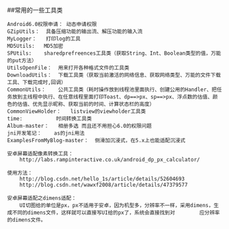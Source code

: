 ##常用的一些工具类

	Android6.0权限申请：	动态申请权限
	GZipUtils：	具备压缩功能的输出流、解压功能的输入流
	MyLogger：	打印log的工具
	MD5Utils:	MD5加密
	SPUtils:	sharedprefreences工具类（获取String、Int、Boolean类型的值，万能的put方法）
	UtilsOpenFile：	用来打开各种格式文件的工具类
	DownloadUtils：	下载工具类（获取当前激活的网络信息、获取网络类型、万能的文件下载工具、下载完成时,回调）
	CommonUtils：	公共工具类（耗时操作放到线程池里面执行、创建公用的Handler、把任务放到主线程中执行、在任意线程里面打印Toast、dp==>px、sp==>px、浮点数的估值、颜色的估值、优先显示昵称、获取当前的时间、计算状态栏的高度）
	CommonViewHolder：	listview的viewholder工具类
	time:			时间转换工具类
	Album-master：	相册多选 而且还不用担心6.0的权限问题
	jni开发笔记：	as的jni用法
	ExamplesFromMyBlog-master：	侧滑加沉浸式，在5.x上也能适配沉浸式
	
	安卓屏幕适配像素转换工具：
		http://labs.rampinteractive.co.uk/android_dp_px_calculator/
		
	使用方法：
		http://blog.csdn.net/hello_1s/article/details/52604693
		http://blog.csdn.net/wawxf2008/article/details/47379577 
		
	安卓屏幕适配之dimens适配：
		UI切图给的单位是px，px不适用于安卓，因为机型多，分辨率不一样，采用dimens，生成不同的dimens文件，这样就可以直接写UI给的px了，系统会直接找到对		 应分辨率的dimens文件。
